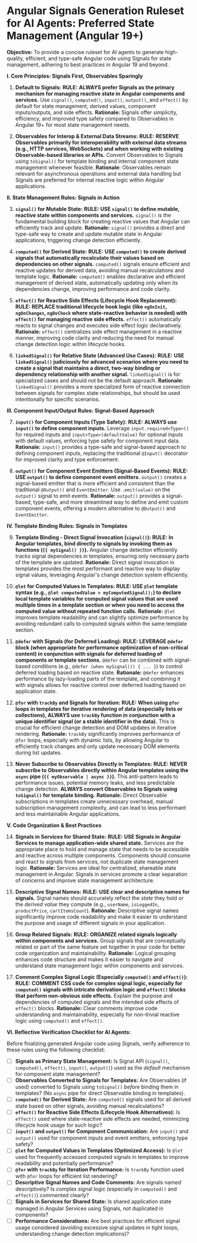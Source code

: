 # Angular Signals Generation Ruleset for AI Agents: Preferred State Management (Angular 19+)

**Objective:** To provide a concise ruleset for AI agents to generate high-quality, efficient, and type-safe Angular code using Signals for state management, adhering to best practices in Angular 19 and beyond.

**I. Core Principles: Signals First, Observables Sparingly**

1.  **Default to Signals:** **RULE:** **ALWAYS prefer Signals as the primary mechanism for managing reactive state in Angular components and services.** Use `signal()`, `computed()`, `input()`, `output()`, and `effect()` by default for state management, derived values, component inputs/outputs, and side effects. **Rationale:** Signals offer simplicity, efficiency, and improved type safety compared to Observables in Angular 19+ for most state management needs.

2.  **Observables for Interop & External Data Streams:** **RULE:** **RESERVE Observables primarily for interoperability with external data streams (e.g., HTTP services, WebSockets) and when working with existing Observable-based libraries or APIs.**  Convert Observables to Signals using `toSignal()` for template binding and internal component state management whenever feasible. **Rationale:**  Observables remain relevant for asynchronous operations and external data handling but Signals are preferred for internal reactive logic within Angular applications.

**II. State Management Rules: Signals in Action**

3.  **`signal()` for Mutable State:** **RULE:** **USE `signal()` to define mutable, reactive state within components and services.** `signal()` is the fundamental building block for creating reactive values that Angular can efficiently track and update. **Rationale:** `signal()` provides a direct and type-safe way to create and update mutable state in Angular applications, triggering change detection efficiently.

4.  **`computed()` for Derived State:** **RULE:** **USE `computed()` to create derived signals that automatically recalculate their values based on dependencies on other signals.**  `computed()` signals ensure efficient and reactive updates for derived data, avoiding manual recalculations and template logic. **Rationale:** `computed()` enables declarative and efficient management of derived state, automatically updating only when its dependencies change, improving performance and code clarity.

5.  **`effect()` for Reactive Side Effects (Lifecycle Hook Replacement):** **RULE:** **REPLACE traditional lifecycle hook logic (like `ngOnInit`, `ngOnChanges`, `ngDoCheck` where state-reactive behavior is needed) with `effect()` for managing reactive side effects.**  `effect()` automatically reacts to signal changes and executes side effect logic declaratively.  **Rationale:** `effect()` centralizes side effect management in a reactive manner, improving code clarity and reducing the need for manual change detection logic within lifecycle hooks.

6.  **`linkedSignal()` for Relative State (Advanced Use Cases):** **RULE:** **USE `linkedSignal()` judiciously for advanced scenarios where you need to create a signal that maintains a direct, two-way binding or dependency relationship with another signal.**  `linkedSignal()` is for specialized cases and should not be the default approach. **Rationale:** `linkedSignal()` provides a more specialized form of reactive connection between signals for complex state relationships, but should be used intentionally for specific scenarios.

**III. Component Input/Output Rules: Signal-Based Approach**

7.  **`input()` for Component Inputs (Type Safety):** **RULE:** **ALWAYS use `input()` to define component inputs.** Leverage `input.required<Type>()` for required inputs and `input<Type>(defaultValue)` for optional inputs with default values, enforcing type safety for component input data.  **Rationale:** `input()` provides a type-safe and signal-based approach to defining component inputs, replacing the traditional `@Input()` decorator for improved clarity and type enforcement.

8.  **`output()` for Component Event Emitters (Signal-Based Events):** **RULE:** **USE `output()` to define component event emitters.**  `output()` creates a signal-based emitter that is more efficient and consistent than the traditional `@Output()` and `EventEmitter`.  Use `.emit(value)` on the `output()` signal to emit events.  **Rationale:** `output()` provides a signal-based, type-safe, and more streamlined way to define and emit custom component events, offering a modern alternative to `@Output()` and `EventEmitter`.

**IV. Template Binding Rules: Signals in Templates**

9.  **Template Binding - Direct Signal Invocation (`signal()`):** **RULE:** **In Angular templates, bind directly to signals by invoking them as functions (`{{ mySignal() }}`).**  Angular change detection efficiently tracks signal dependencies in templates, ensuring only necessary parts of the template are updated. **Rationale:**  Direct signal invocation in templates provides the most performant and reactive way to display signal values, leveraging Angular's change detection system efficiently.

10. **`@let` for Computed Values in Templates:** **RULE:** **USE `@let` template syntax (e.g., `@let computedValue = myComputedSignal();`) to declare local template variables for computed signal values that are used multiple times in a template section or when you need to access the computed value without repeated function calls.** **Rationale:** `@let` improves template readability and can slightly optimize performance by avoiding redundant calls to computed signals within the same template section.

11. **`@defer` with Signals (for Deferred Loading):** **RULE:** **LEVERAGE `@defer` block (when appropriate for performance optimization of non-critical content) in conjunction with signals for deferred loading of components or template sections.**  `@defer` can be combined with signal-based conditions (e.g., `@defer (when mySignal()) { ... }`) to control deferred loading based on reactive state. **Rationale:** `@defer` enhances performance by lazy-loading parts of the template, and combining it with signals allows for reactive control over deferred loading based on application state.

12. **`@for` with `trackBy` and Signals for Iteration:** **RULE:** **When using `@for` loops in templates for iterative rendering of data (especially lists or collections), ALWAYS use `trackBy` function in conjunction with a unique identifier signal (or a stable identifier in the data).** This is crucial for efficient change detection and DOM updates in iterative rendering. **Rationale:** `trackBy` significantly improves performance of `@for` loops, especially with dynamic lists, by allowing Angular to efficiently track changes and only update necessary DOM elements during list updates.

13. **Never Subscribe to Observables Directly in Templates:** **RULE:** **NEVER subscribe to Observables directly within Angular templates using the `async` pipe (`{{ myObservable | async }}`).** This anti-pattern leads to performance issues, potential memory leaks, and less predictable change detection. **ALWAYS convert Observables to Signals using `toSignal()` for template binding.** **Rationale:** Direct Observable subscriptions in templates create unnecessary overhead, manual subscription management complexity, and can lead to less performant and less maintainable Angular applications.

**V. Code Organization & Best Practices**

14. **Signals in Services for Shared State:** **RULE:** **USE Signals in Angular Services to manage application-wide shared state.** Services are the appropriate place to hold and manage state that needs to be accessible and reactive across multiple components. Components should consume and react to signals from services, not duplicate state management logic. **Rationale:** Services are ideal for centralized, shareable state management in Angular. Signals in services promote a clear separation of concerns and improve state management architecture.

15. **Descriptive Signal Names:** **RULE:** **USE clear and descriptive names for signals.** Signal names should accurately reflect the *state* they hold or the *derived value* they compute (e.g., `userName`, `isLoggedIn`, `productPrice`, `cartItemsCount`). **Rationale:**  Descriptive signal names significantly improve code readability and make it easier to understand the purpose and usage of different signals in your application.

16. **Group Related Signals:** **RULE:** **ORGANIZE related signals logically within components and services.** Group signals that are conceptually related or part of the same feature set together in your code for better code organization and maintainability.  **Rationale:** Logical grouping enhances code structure and makes it easier to navigate and understand state management logic within components and services.

17. **Comment Complex Signal Logic (Especially `computed()` and `effect()`):** **RULE:** **COMMENT CSS code for complex signal logic, especially for `computed()` signals with intricate derivation logic and `effect()` blocks that perform non-obvious side effects.** Explain the purpose and dependencies of computed signals and the intended side effects of `effect()` blocks.  **Rationale:** Clear comments improve code understanding and maintainability, especially for non-trivial reactive logic using `computed()` and `effect()`.

**VI. Reflective Verification Checklist for AI Agents:**

Before finalizing generated Angular code using Signals, verify adherence to these rules using the following checklist:

*   [ ] **Signals as Primary State Management:** Is Signal API (`signal()`, `computed()`, `effect()`, `input()`, `output()`) used as the *default* mechanism for component state management?
*   [ ] **Observables Converted to Signals for Templates:** Are Observables (if used) converted to Signals using `toSignal()` *before* binding them in templates? (No `async` pipe for direct Observable binding in templates).
*   [ ] **`computed()` for Derived State:** Are `computed()` signals used for all derived state based on other signals, avoiding manual recalculations?
*   [ ] **`effect()` for Reactive Side Effects (Lifecycle Hook Alternatives):** Is `effect()` used where state-reactive side effects are needed, minimizing lifecycle hook usage for such logic?
*   [ ] **`input()` and `output()` for Component Communication:** Are `input()` and `output()` used for component inputs and event emitters, enforcing type safety?
*   [ ] **`@let` for Computed Values in Templates (Optimized Access):** Is `@let` used for frequently accessed computed signals in templates to improve readability and potentially performance?
*   [ ] **`@for` with `trackBy` for Iteration Performance:** Is `trackBy` function used with `@for` loops for efficient list rendering?
*   [ ] **Descriptive Signal Names and Code Comments:** Are signals named descriptively? Is complex signal logic (especially in `computed()` and `effect()`) commented clearly?
*   [ ] **Signals in Services for Shared State:** Is shared application state managed in Angular Services using Signals, not duplicated in components?
*   [ ] **Performance Considerations:** Are best practices for efficient signal usage considered (avoiding excessive signal updates in tight loops, understanding change detection implications)?
